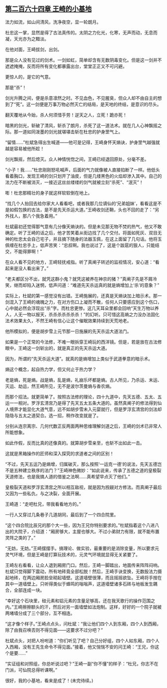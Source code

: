 ## [第二百六十四章 王崎的小基地](https://www.xxbiquge.com/11_11207/8962559.html)


  法力如流，如山间清风，洗净夜空，显一轮朗月。

  杜忠这一掌，显然是得了古法真传的。太阴之力化光，化寒，无声而动，无息而凝，天光亦为之黯淡。

  在他对面，王崎拔剑，出剑。

  那是众人没有见过的剑术。一剑如虹，简单却含有无数阴毒变化。但是这一剑并不遮遮掩掩，反而将所有变化都暴露出台，堂堂正正又不可闪避。

  更惊人的，是它的气意。

  那是“杀”！

  剑光升腾之间，便是杀意凛然之时。不见血色，不见腥臭，但众人却不由自主的想到了“死”。这一剑便是万事万物必然灭亡的结局，是天地的终结，是意识的尽头。

  翻天覆地从今始，杀人何须惜手劳！逆天之人，立死！跪亦死！

  暗黑的剑光，斩破了清风，斩杀了朗月，杀死了这一道法术。就在几人心神飘摇之际。那一道如同泼墨的剑光就堪堪击斩在杜忠的护身罡气上。

  “留情……”杜斌急得出生喊道——他可是记得，王崎身怀天熵诀，护身罡气越强就越是容易被他所趁！

  剑光飘摇，然后熄灭。众人神情恍惚之间，王崎已经退回原处，分毫不差。

  “小子！我……”杜忠刚刚怒吼喊声，后面的气力就像被人直接掐断了一样。他低头看着胸口，发现王崎的剑只划开了油皮，但是几缕黑色的火焰却渗入其中。自己的法力在不断被消灭，一接近这丝丝缕缕的剑气就被立刻“杀死”、“泯灭”！

  嘭！杜忠那精壮的身子就这样软软倒在地上。

  “找几个人抬回去给你家大人看看吧，或者我那几位谪仙的‘兄弟姐妹’，看看这是不是如假包换的古法，是不是先天杀运大道。”王崎收剑还鞘，头也不回的走了：“另外找人，那八个我急着用。”

  杜斌最初还觉得那气意有几分像天熵诀的。但是未见那无物不焚的热气，他又不敢确定。听了王崎的话之后，他才苦笑着从街边找了几个交付。将面如死灰、双目无神的杜忠太会自己宅子，并且摘下随身的法器玉佩，在这上面留了几句话。他将玉佩缠在杜忠手上，低声苦笑：“忠叔啊。我也说过了，这是个跋扈的狠人，只能结交，不能得罪啊！”

  在众人看不见的地方，王崎轻抚戒指。听了真阐子转述的监视情况，安心道：“看起来是没人看出来了。”

  “老夫都区分不出，就凭这群小鬼？就凭这被养在神京的猪？”真阐子先是不屑冷笑，继而却陷入迷惘，低声问道：“难道先天杀运真的就是熵增加上‘杀’的意象？”

  实际上，杜斌的第一感觉没有出错。王崎施展的，还真是天熵诀加上暗示术。那一剑混入了王崎的魂魄之力，在对方伤口上凝而不散，任何人只要感应到这个伤口，心中就必然会浮现出“杀”字。而杜忠更惨。这几天耳朵里都会回响“天生万物以养人，人无一物以报天，杀杀杀杀杀杀杀！”的幻听。只可惜这高熵之力没办法固化法术效果太久，不然王崎有信心让这个催眠效果持续到天荒地老。

  他所模拟的，便是胡步雪上元节那一日施展的先天杀运大道法门。

  如果是一个正常的今法修，不难一眼拆穿王崎玩的西洋镜。但是，若是放在古法修眼中，王崎这一剑斩出的，就是真正的先天杀运大道。

  因为，所谓的“先天杀运大道”。就真的是熵增加上类似于武道拳意的暗示术。

  熵这个概念，起自热力学，但又何止于热力学？

  老是熵，死是熵。战是熵，乱是熵，礼崩乐坏都是熵。古人所见，乃杀运、末运、灭运、劫运，然王崎所见，无不是波尔茨曼熵与香农熵。

  而那个招法。就更简单了。按照古法修的理论，四十九道中，先天五德、五太、五运一一相对。罗浮玄清宫乃是得了先天五太五条大道的。虽然真阐子的修法得到仙人境界才能显化大道气意，远不如胡步雪未入元婴就行，但是罗浮玄清宫的剑法却隐隐与五太之道契合。选一招，稍作改变就是了。

  分别从连宗离宗、几何代数正反两面两种思维理解剑道之后，王崎的剑术已非常人所能想象。

  如此作假，反而比真的还像真的。就算胡步雪亲至，也斩不出如此一击。

  这就是黑箱操作的匠师和深入探究的求道者之间的区别！

  “不过，先天五运乃是熵增，归属破灭，那么按照‘一运克一德’的说法，先天五德岂不是五种建立秩序的法门？”王崎神色微妙：“如此说来，传承了五德之道的皇极裂天道修法，也是我搞人道的借鉴之法啊……真希望早点灭了他们。”

  皇极裂天道和罗浮玄清宫之所以相互敌视，就是因为觊觎对方修法。而真阐子最后又因为一些私仇，与之决裂，全面开展。

  王崎道：“走吧杜兄，带我看看地方的。”

  一行人又穿过几条巷子几道胡同，最后到了一个四合院里。

  “这个四合院比辰兄的那个大一些，因为王兄你特别要求的。”杜斌指着这个八进八出的大院子，介绍道：“厢房够大，主屋也够大。不过小弟财力有限，就不能布置灵阵之类的了。”

  “无妨，无妨。”王崎摆摆手。搞理论、做实验，最重要的是消除变量，所以要求元灵气环境，但是王崎是打算玩技术的，元灵气环境就显得无关紧要了。

  王崎左右看看，让众人退到厢房门口。然后，王崎一脚踏出，地面传来阵阵闷响。杜斌只觉得脚下震动，所有地砖竟全部松脱！然后，王崎手诀变换，无数股法力摄起地砖，在两边厢房脸垒砌起墙壁。这道墙壁很薄，而且摇摇欲坠。王崎将手按在其中一道墙壁上。只听得类似于蜂鸣的嗡嗡声，这道墙壁诸多石砖与地板发生耦合，全部连成一块。

  “幸好这个石块里，硅元素和铝元素的含量足够高，还在我天歌行的操作范围之内。”王崎擦擦额头的汗，然后对另一面墙壁如法炮制。这样，好好的一个院子就被两堵墙分成了三个部分，互不相连。

  “这才像个样子。”王崎点点头，问杜斌：“我让他们四个人到东厢，四个人到西厢，除了由我召唤否则不得见面——这要求不过分吧？”

  杜斌点头，对把人吩咐道：“你们听见了吧？自己分好组，四个人如东厢，四个人入西厢，没有王先生命令不得见面。”接着，他又惴惴不安的问王崎：“王兄，你这个是要……”

  “实证组和对照组，你总听说过吧？”王崎一副“你不懂”的样子：“杜兄，你志不在门派，可仙院总得听课啊。”

  很好，我的小基地，看来是成了！(未完待续。)
